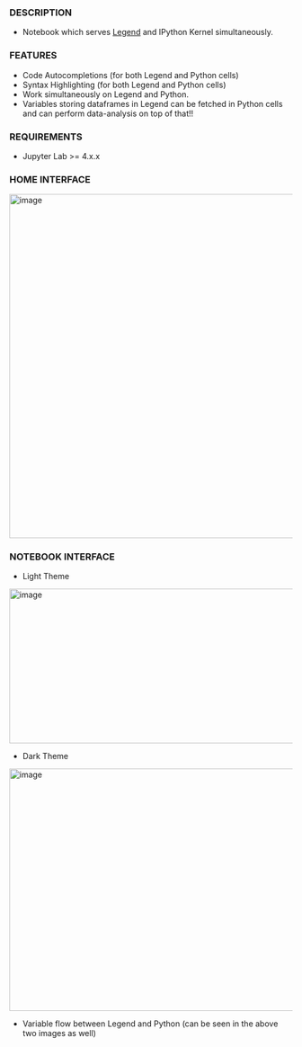 ### DESCRIPTION

- Notebook which serves [Legend](https://github.com/ShanmukhEstrella/Legend-Jupyter) and IPython Kernel simultaneously.

### FEATURES
- Code Autocompletions (for both Legend and Python cells)
- Syntax Highlighting (for both Legend and Python cells)
- Work simultaneously on Legend and Python.
- Variables storing dataframes in Legend can be fetched in Python cells and can perform data-analysis on top of that!!

### REQUIREMENTS
- Jupyter Lab >= 4.x.x

### HOME INTERFACE
<img width="1129" height="612" alt="image" src="https://github.com/user-attachments/assets/84d54369-f865-4a6a-8ba2-c9beff4338cd" />



### NOTEBOOK INTERFACE
- Light Theme
<img width="1173" height="275" alt="image" src="https://github.com/user-attachments/assets/f87c789e-7303-432e-81ed-c38162a96c2e" />





- Dark Theme
<img width="1417" height="431" alt="image" src="https://github.com/user-attachments/assets/80ea4371-c667-41b4-831d-6cbfa47b947e" />



- Variable flow between Legend and Python (can be seen in the above two images as well)


